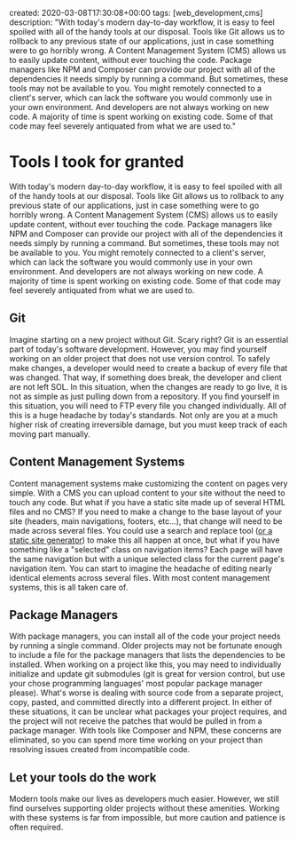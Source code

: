 created: 2020-03-08T17:30:08+00:00
tags: [web_development,cms]
description: "With today's modern day-to-day workflow, it is easy to feel spoiled with all of the handy tools at our disposal. Tools like Git allows us to rollback to any previous state of our applications, just in case something were to go horribly wrong. A Content Management System (CMS) allows us to easily update content, without ever touching the code. Package managers like NPM and Composer can provide our project with all of the dependencies it needs simply by running a command. But sometimes, these tools may not be available to you. You might remotely connected to a client's server, which can lack the software you would commonly use in your own environment. And developers are not always working on new code. A majority of time is spent working on existing code. Some of that code may feel severely antiquated from what we are used to."

# Tools I took for granted

With today's modern day-to-day workflow, it is easy to feel spoiled with all of the handy tools at our disposal. Tools like Git allows us to rollback to any previous state of our applications, just in case something were to go horribly wrong. A Content Management System (CMS) allows us to easily update content, without ever touching the code. Package managers like NPM and Composer can provide our project with all of the dependencies it needs simply by running a command. But sometimes, these tools may not be available to you. You might remotely connected to a client's server, which can lack the software you would commonly use in your own environment. And developers are not always working on new code. A majority of time is spent working on existing code. Some of that code may feel severely antiquated from what we are used to.

## Git 

Imagine starting on a new project without Git. Scary right? Git is an essential part of today's software development. However, you may find yourself working on an older project that does not use version control. To safely make changes, a developer would need to create a backup of every file that was changed. That way, if something does break, the developer and client are not left SOL. In this situation, when the changes are ready to go live, it is not as simple as just pulling down from a repository. If you find yourself in this situation, you will need to FTP every file you changed individually. All of this is a huge headache by today's standards. Not only are you at a much higher risk of creating irreversible damage, but you must keep track of each moving part manually.

## Content Management Systems

Content management systems make customizing the content on pages very simple. With a CMS you can upload content to your site without the need to touch any code. But what if you have a static site made up of several HTML files and no CMS? If you need to make a change to the base layout of your site (headers, main navigations, footers, etc...), that change will need to be made across several files. You could use a search and replace tool ([or a static site generator](./rebuilding_my_blog.html)) to make this all happen at once, but what if you have something like a "selected" class on navigation items? Each page will have the same navigation but with a unique selected class for the current page's navigation item. You can start to imagine the headache of editing nearly identical elements across several files. With most content management systems, this is all taken care of.

## Package Managers

With package managers, you can install all of the code your project needs by running a single command. Older projects may not be fortunate enough to include a file for the package managers that lists the dependencies to be installed. When working on a project like this, you may need to individually initialize and update git submodules (git is great for version control, but use your chose programming languages' most popular package manager please). What's worse is dealing with source code from a separate project, copy, pasted, and committed directly into a different project. In either of these situations, it can be unclear what packages your project requires, and the project will not receive the patches that would be pulled in from a package manager. With tools like Composer and NPM, these concerns are eliminated, so you can spend more time working on your project than resolving issues created from incompatible code.

## Let your tools do the work

Modern tools make our lives as developers much easier. However, we still find ourselves supporting older projects without these amenities. Working with these systems is far from impossible, but more caution and patience is often required.

